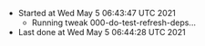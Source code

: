   - Started at Wed May  5 06:43:47 UTC 2021
    - Running tweak 000-do-test-refresh-deps...
  - Last done at Wed May  5 06:44:28 UTC 2021
